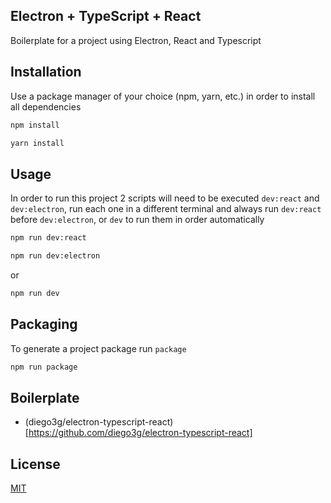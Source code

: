 ## Electron + TypeScript + React
Boilerplate for a project using Electron, React and Typescript

## Installation

Use a package manager of your choice (npm, yarn, etc.) in order to install all dependencies

```bash
npm install
```

```bash
yarn install
```

## Usage
In order to run this project 2 scripts will need to be executed `dev:react` and `dev:electron`, run each one in a different terminal and always run `dev:react` before `dev:electron`, or `dev` to run them in order automatically

```bash
npm run dev:react
```
```bash
npm run dev:electron
```

or

```bash
npm run dev
```

## Packaging
To generate a project package run `package`

```bash
npm run package
```

## Boilerplate

* (diego3g/electron-typescript-react)[https://github.com/diego3g/electron-typescript-react]

## License

[MIT](https://choosealicense.com/licenses/mit/)
